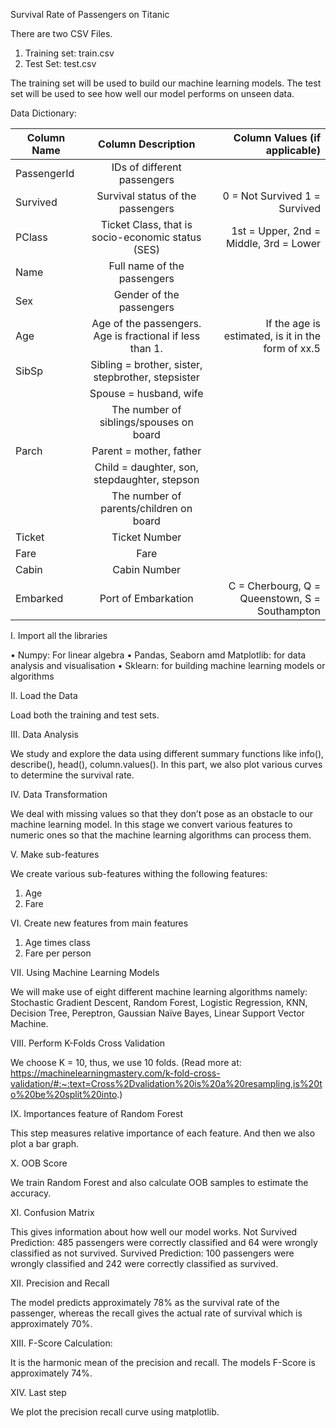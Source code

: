 Survival Rate of Passengers on Titanic

There are two CSV Files. 
1.	Training set: train.csv
2.	Test Set: test.csv

The training set will be used to build our machine learning models. The test set will be used to see how well our model performs on unseen data. 

Data Dictionary:  

| Column Name	| Column Description                                       |	Column Values (if applicable)                     |
| ----------- |:--------------------------------------------------------:| --------------------------------------------------:|                                            
| PassengerId	| IDs of different passengers                              |	                                                  |
| Survived	  | Survival status of the passengers                        |	0 = Not Survived 1 = Survived                     |
| PClass	    | Ticket Class, that is socio-economic status (SES)	       | 1st = Upper, 2nd = Middle, 3rd = Lower             |
| Name	      | Full name of the passengers	                             |                                                    |
| Sex	        | Gender of  the passengers	                               |                                                    |
| Age	        | Age of the passengers. Age is fractional if less than 1. | If the age is estimated, is it in the form of xx.5	|
| SibSp	      | Sibling = brother, sister, stepbrother, stepsister       |                                                    | 
|             | Spouse = husband, wife                                   |                                                    |
|             | The number of siblings/spouses on board	                 |                                                    |
| Parch	      | Parent = mother, father                                  |                                                    |   
|             | Child = daughter, son, stepdaughter, stepson             |                                                    |
|             | The number of parents/children on board	                 |                                                    |  
| Ticket	    | Ticket Number	                                           |                                                    |
| Fare        |	Fare 	                                                   |                                                    | 
| Cabin	      | Cabin Number	                                           |                                                    | 
| Embarked	  | Port of Embarkation	                                     |C = Cherbourg, Q = Queenstown, S = Southampton      |


I. Import all the libraries 

•	Numpy: For linear algebra
•	Pandas, Seaborn amd Matplotlib: for data analysis and visualisation
•	Sklearn: for building machine learning models or algorithms

II. Load the Data

Load both the training and test sets.

III. Data Analysis

We study and explore the data using different summary functions like info(), describe(), head(), column.values(). In this part, we also plot various curves to determine the survival rate. 

IV. Data Transformation

We deal with missing values so that they don’t pose as an obstacle to our machine learning model. In this stage we convert various features to numeric ones so that the machine learning algorithms can process them. 

V. Make sub-features

We create various sub-features withing the following features:
1.	Age
2.	Fare

VI. Create new features from main features

1.	Age times class
2.	Fare per person

VII. Using Machine Learning Models

We will make use of eight different machine learning algorithms namely: Stochastic Gradient Descent, Random Forest, Logistic Regression, KNN, Decision Tree, Pereptron, Gaussian Naïve Bayes, Linear Support Vector Machine.

VIII. Perform K-Folds Cross Validation

We choose K = 10, thus, we use 10 folds. (Read more at: https://machinelearningmastery.com/k-fold-cross-validation/#:~:text=Cross%2Dvalidation%20is%20a%20resampling,is%20to%20be%20split%20into.)

IX. Importances feature of Random Forest

This step measures relative importance of each feature. And then we also plot a bar graph. 

X. OOB Score

We train Random Forest and also calculate OOB samples to estimate the accuracy. 

XI. Confusion Matrix

This gives information about how well our model works. 
Not Survived Prediction: 485 passengers were correctly classified and 64 were wrongly classified as not survived.
Survived Prediction: 100 passengers were wrongly classified and 242 were correctly classified as survived. 

XII. Precision and Recall

The model predicts approximately 78% as the survival rate of the passenger, whereas the recall gives the actual rate of survival which is approximately 70%. 

XIII. F-Score Calculation:

It is the harmonic mean of the precision and recall. The models F-Score is approximately 74%.

XIV. Last step

We plot the precision recall curve using matplotlib. 
